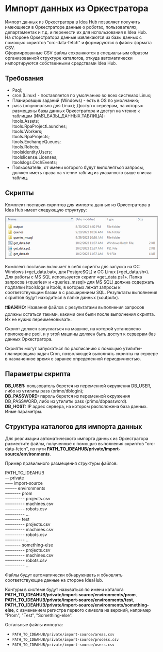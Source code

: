# Импорт данных из Оркестратора

Импорт данных из Оркестратора в Idea Hub позволяет получить имеющиеся в Оркестраторе данные о роботах, пользователях, департаментах и т.д. и перенести их для использования в Idea Hub.  
На стороне Оркестратора данные извлекаются из базы данных с помощью скриптов "orc-data-fetch" и формируются в файлы формата CSV.  
Сформированные CSV файлы сохраняются в специальным образом организованной структуре каталогов, откуда автоматически импортируются собственными средствами Idea Hub.

## Требования
* Psql;
* cron (Linux) - поставляется по умолчанию во всех системах Linux;
* Планировщик заданий (Windows) - есть в OS по умолчанию;
* pass (опционально для Linux);
Доступ к серверам, на которых размещены базы данных Оркестратора и доступ на чтение к таблицам (ИМЯ_БАЗЫ_ДАННЫХ.ТАБЛИЦА):  
ltools.Assets;  
ltools.RpaProjectLaunches;  
ltools.Workers;  
ltools.RpaProjects;  
ltools.ExchangeQueues;  
ltools.Robots;  
ltoolsidentity.Users;  
ltoolslicense.Licenses;  
ltoolslogs.OrchEvents;  
* Пользователь, от имени которого будут выполняться запросы, должен иметь права на чтение таблиц из указанного выше списка таблиц.


## Скрипты
Комплект поставки скриптов для импорта данных из Оркестратора в Idea Hub имеет следующую структуру:

![](<../.gitbook/assets/IdeaHub_OrchImport.png>)

Комплект поставки включает в себя скрипты для запуска на ОС Windows («get_data.bat», для PostgreSQL) и ОС Linux («get_data.sh»). Для работы с MS SQL используется скрипт «get_data.ps1».
Папка запросов («queries» и «queries_mssql» для MS SQL) должна содержать подпапки ltoolslogs и ltools, в которых лежат запросы к соответствующим базам в с расширением SQL.
Результаты выполнения скриптов будут находиться в папке данных («output»).

**❗❗ВАЖНО:** Названия файлов с результатами выполнения запросов должны остаться такими, какими они были после выполнения скрипта. Их не нужно переименовывать.

Скрипт должен запускаться на машине, на которой установлено приложение psql, и у этой машины должен быть доступ к серверам баз данных Оркестратора.

Скрипты могут запускаться по расписанию с помощью утилиты-планировщика задач Cron, позволяющей выполнять скрипты на сервере в назначенное время с заранее определенной периодичностью.

## Параметры скрипта

**DB_USER:** пользователь берется из переменной окружения DB_USER, либо из утилиты pass (primo/dblogin);  
**DB_PASSWORD:** пароль берется из переменной окружения DB_PASSWORD, либо из утилиты pass (primo/dbpassword).  
**DB_HOST:** IP адрес сервера, на котором расположена база данных.  
Иные параметры.

## Структура каталогов для импорта данных

Для реализации автоматического импорта данных из Оркестратора разместите файлы, полученные с помощью выполнения скриптов "orc-data-fetch", по пути **PATH_TO_IDEAHUB/private/import-source/environments**.

Пример правильного размещения структуры файлов:
 
PATH_TO_IDEAHUB  
-- private  
---- import-source  
------ environments  
-------- prom  
---------- projects.csv  
---------- machines.csv  
---------- robots.csv  
---------- ...  
-------- test  
---------- projects.csv  
---------- machines.csv  
---------- robots.csv  
---------- ...  
-------- something-else  
---------- projects.csv  
---------- machines.csv  
---------- robots.csv  
---------- ...  
 
Файлы будут автоматически обнаруживать и обновлять соответствующие данные на стороне IdeaHub.
 
Контуры в системе будут называться по имени каталога **PATH_TO_IDEAHUB/private/import-source/environments/prom**, **PATH_TO_IDEAHUB/private/import-source/environments/test**, 
**PATH_TO_IDEAHUB/private/import-source/environments/something-else**, с изменением регистра первого символа на верхний, например "Prom", "Test", "Something-else".
 
Остальные файлы импорта:
- `PATH_TO_IDEAHUB/private/import-source/areas.csv`
- `PATH_TO_IDEAHUB/private/import-source/process.csv`
- `PATH_TO_IDEAHUB/private/import-source/users.csv`

